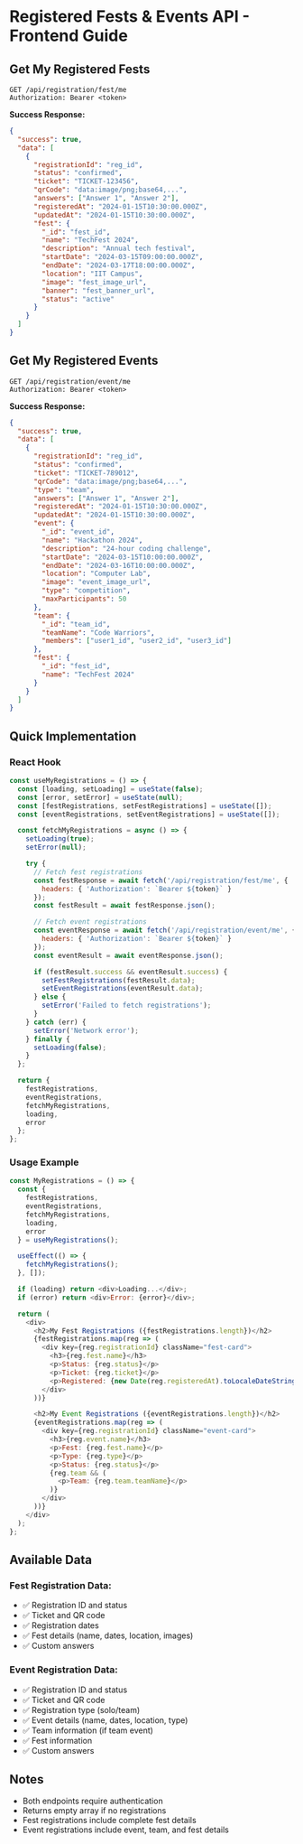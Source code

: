 # Registered Fests & Events API - Frontend Guide

## Get My Registered Fests
```http
GET /api/registration/fest/me
Authorization: Bearer <token>
```

**Success Response:**
```json
{
  "success": true,
  "data": [
    {
      "registrationId": "reg_id",
      "status": "confirmed",
      "ticket": "TICKET-123456",
      "qrCode": "data:image/png;base64,...",
      "answers": ["Answer 1", "Answer 2"],
      "registeredAt": "2024-01-15T10:30:00.000Z",
      "updatedAt": "2024-01-15T10:30:00.000Z",
      "fest": {
        "_id": "fest_id",
        "name": "TechFest 2024",
        "description": "Annual tech festival",
        "startDate": "2024-03-15T09:00:00.000Z",
        "endDate": "2024-03-17T18:00:00.000Z",
        "location": "IIT Campus",
        "image": "fest_image_url",
        "banner": "fest_banner_url",
        "status": "active"
      }
    }
  ]
}
```

## Get My Registered Events
```http
GET /api/registration/event/me
Authorization: Bearer <token>
```

**Success Response:**
```json
{
  "success": true,
  "data": [
    {
      "registrationId": "reg_id",
      "status": "confirmed",
      "ticket": "TICKET-789012",
      "qrCode": "data:image/png;base64,...",
      "type": "team",
      "answers": ["Answer 1", "Answer 2"],
      "registeredAt": "2024-01-15T10:30:00.000Z",
      "updatedAt": "2024-01-15T10:30:00.000Z",
      "event": {
        "_id": "event_id",
        "name": "Hackathon 2024",
        "description": "24-hour coding challenge",
        "startDate": "2024-03-15T10:00:00.000Z",
        "endDate": "2024-03-16T10:00:00.000Z",
        "location": "Computer Lab",
        "image": "event_image_url",
        "type": "competition",
        "maxParticipants": 50
      },
      "team": {
        "_id": "team_id",
        "teamName": "Code Warriors",
        "members": ["user1_id", "user2_id", "user3_id"]
      },
      "fest": {
        "_id": "fest_id",
        "name": "TechFest 2024"
      }
    }
  ]
}
```

## Quick Implementation

### React Hook
```javascript
const useMyRegistrations = () => {
  const [loading, setLoading] = useState(false);
  const [error, setError] = useState(null);
  const [festRegistrations, setFestRegistrations] = useState([]);
  const [eventRegistrations, setEventRegistrations] = useState([]);

  const fetchMyRegistrations = async () => {
    setLoading(true);
    setError(null);

    try {
      // Fetch fest registrations
      const festResponse = await fetch('/api/registration/fest/me', {
        headers: { 'Authorization': `Bearer ${token}` }
      });
      const festResult = await festResponse.json();

      // Fetch event registrations
      const eventResponse = await fetch('/api/registration/event/me', {
        headers: { 'Authorization': `Bearer ${token}` }
      });
      const eventResult = await eventResponse.json();

      if (festResult.success && eventResult.success) {
        setFestRegistrations(festResult.data);
        setEventRegistrations(eventResult.data);
      } else {
        setError('Failed to fetch registrations');
      }
    } catch (err) {
      setError('Network error');
    } finally {
      setLoading(false);
    }
  };

  return { 
    festRegistrations, 
    eventRegistrations, 
    fetchMyRegistrations, 
    loading, 
    error 
  };
};
```

### Usage Example
```javascript
const MyRegistrations = () => {
  const { 
    festRegistrations, 
    eventRegistrations, 
    fetchMyRegistrations, 
    loading, 
    error 
  } = useMyRegistrations();

  useEffect(() => {
    fetchMyRegistrations();
  }, []);

  if (loading) return <div>Loading...</div>;
  if (error) return <div>Error: {error}</div>;

  return (
    <div>
      <h2>My Fest Registrations ({festRegistrations.length})</h2>
      {festRegistrations.map(reg => (
        <div key={reg.registrationId} className="fest-card">
          <h3>{reg.fest.name}</h3>
          <p>Status: {reg.status}</p>
          <p>Ticket: {reg.ticket}</p>
          <p>Registered: {new Date(reg.registeredAt).toLocaleDateString()}</p>
        </div>
      ))}

      <h2>My Event Registrations ({eventRegistrations.length})</h2>
      {eventRegistrations.map(reg => (
        <div key={reg.registrationId} className="event-card">
          <h3>{reg.event.name}</h3>
          <p>Fest: {reg.fest.name}</p>
          <p>Type: {reg.type}</p>
          <p>Status: {reg.status}</p>
          {reg.team && (
            <p>Team: {reg.team.teamName}</p>
          )}
        </div>
      ))}
    </div>
  );
};
```

## Available Data

### Fest Registration Data:
- ✅ Registration ID and status
- ✅ Ticket and QR code
- ✅ Registration dates
- ✅ Fest details (name, dates, location, images)
- ✅ Custom answers

### Event Registration Data:
- ✅ Registration ID and status
- ✅ Ticket and QR code
- ✅ Registration type (solo/team)
- ✅ Event details (name, dates, location, type)
- ✅ Team information (if team event)
- ✅ Fest information
- ✅ Custom answers

## Notes
- Both endpoints require authentication
- Returns empty array if no registrations
- Fest registrations include complete fest details
- Event registrations include event, team, and fest details 